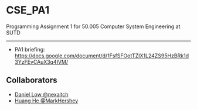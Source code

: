# CSE_PA1

Programming Assignment 1 for 50.005 Computer System Engineering at SUTD

---

-   PA1 briefing: https://docs.google.com/document/d/1FsfSFOotTZIX1L24ZS95HzBRk1d3YzFEvCAuX3q4IVM/

## Collaborators

-   [Daniel Low @nexaitch](https://github.com/nexaitch)
-   [Huang He @MarkHershey](https://github.com/MarkHershey)
